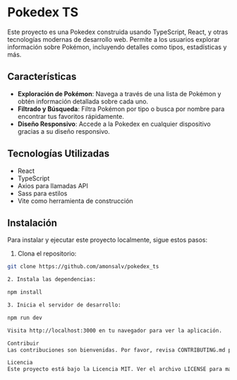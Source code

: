 # Pokedex TS

Este proyecto es una Pokedex construida usando TypeScript, React, y otras tecnologías modernas de desarrollo web. Permite a los usuarios explorar información sobre Pokémon, incluyendo detalles como tipos, estadísticas y más.

## Características

- **Exploración de Pokémon**: Navega a través de una lista de Pokémon y obtén información detallada sobre cada uno.
- **Filtrado y Búsqueda**: Filtra Pokémon por tipo o busca por nombre para encontrar tus favoritos rápidamente.
- **Diseño Responsivo**: Accede a la Pokedex en cualquier dispositivo gracias a su diseño responsivo.

## Tecnologías Utilizadas

- React
- TypeScript
- Axios para llamadas API
- Sass para estilos
- Vite como herramienta de construcción

## Instalación

Para instalar y ejecutar este proyecto localmente, sigue estos pasos:

1. Clona el repositorio:

```bash
git clone https://github.com/amonsalv/pokedex_ts

2. Instala las dependencias:

npm install

3. Inicia el servidor de desarrollo:

npm run dev

Visita http://localhost:3000 en tu navegador para ver la aplicación.

Contribuir
Las contribuciones son bienvenidas. Por favor, revisa CONTRIBUTING.md para más detalles.

Licencia
Este proyecto está bajo la Licencia MIT. Ver el archivo LICENSE para más detalles.

```
